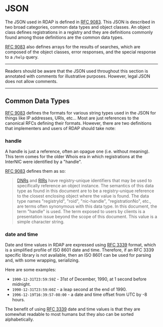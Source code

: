# JSON

The JSON used in RDAP is defined in [RFC 9083](https://datatracker.ietf.org/doc/rfc9083/).
This JSON is described in two broad categories, common data types and object classes.
An object class defines registrations in a registry and they are definitions commonly
found among those definitions are the common data types.

[RFC 9083](https://datatracker.ietf.org/doc/rfc9083/) also defines arrays for the
results of searches, which are composed of the object classes, error responses, and
the special response to a `/help` query.

---

Readers should be aware that the JSON used throughout this section is annotated
with comments for illustrative purposes. However, legal JSON does not allow comments.

---


## Common Data Types

[RFC 9083](https://datatracker.ietf.org/doc/rfc9083/) defines the formats for
various string types used in the JSON for things like IP addresses, URIs, etc...
Most are just references to the canonical RFCs defining their formats.
However, there are two definitions that implementers and users of RDAP should
take note:

### handle

A handle is just a reference, often an opague one (i.e. without meaning). This
term comes for the older Whois era in which registrations at the InterNIC were
identified by a "handle".

[RFC 9083](https://datatracker.ietf.org/doc/rfc9083/) defines them as so:

> [DNRs](../misc/glossary.md#dnr) and [RIRs](../misc/glossary.md#rir) have 
> registry-unique identifiers that may be used to 
> specifically reference an object instance. The semantics of this data type 
> as found in this document are to be a registry-unique reference to the 
> closest enclosing object where the value is found. The data type names 
> "registryId", "roid", "nic-handle", "registrationNo", etc., are terms 
> often synonymous with this data type. In this document, the term "handle" 
> is used. The term exposed to users by clients is a presentation issue 
> beyond the scope of this document. This value is a simple character string.

### date and time

Date and time values in RDAP are expressed using [RFC 3339](https://datatracker.ietf.org/doc/html/rfc3339)
format, which is a simplified profile of ISO 8601 date and time. Therefore,
if an RFC 3339 specific library is not available, then an ISO 8601 can be used
for parsing and, with some wrapping, serializing.

Here are some examples:

* `1990-12-31T23:59:59Z` - 31st of December, 1990, at 1 second before midnight.
* `1990-12-31T23:59:60Z` - a leap second at the end of 1990.
* `1996-12-19T16:39:57-08:00` - a date and time offset from UTC by -8 hours.

The benefit of using [RFC 3339](https://datatracker.ietf.org/doc/html/rfc3339)
date and time values is that they are somewhat readable to most humans but they
also can be sorted alphabetically. 
